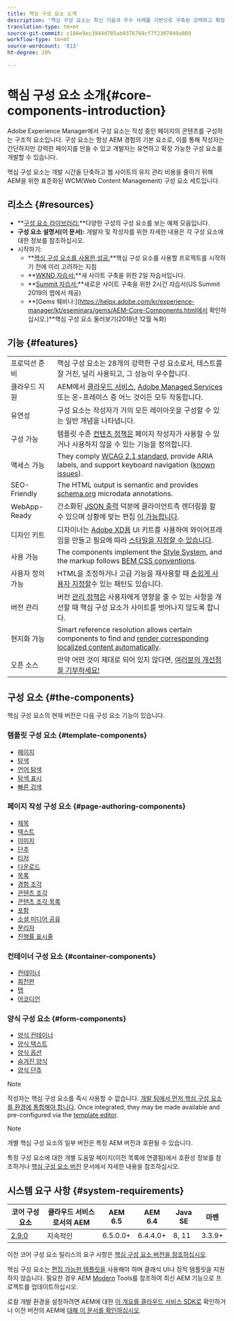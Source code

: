```yaml
---
title: 핵심 구성 요소 소개
description: '핵심 구성 요소는 최신 기술과 우수 사례를 기반으로 구축된 강력하고 확장 가능한 기본 구성 요소를 제공하기 위해 도입되었습니다. '
translation-type: tm+mt
source-git-commit: c186e9ec3944d785ab0376769cf7f2307049a809
workflow-type: tm+mt
source-wordcount: '813'
ht-degree: 28%

---
```



# 핵심 구성 요소 소개{#core-components-introduction}

Adobe Experience Manager에서 구성 요소는 작성 중인 페이지의 콘텐츠를 구성하는 구조적 요소입니다. 구성 요소는 항상 AEM 경험의 기본 요소로, 이를 통해 작성자는 간단하지만 강력한 페이지를 만들 수 있고 개발자는 유연하고 확장 가능한 구성 요소를 개발할 수 있습니다.

핵심 구성 요소는 개발 시간을 단축하고 웹 사이트의 유지 관리 비용을 줄이기 위해 AEM을 위한 표준화된 WCM(Web Content Management) 구성 요소 세트입니다.

## 리소스 {#resources}

* **[구성 요소 라이브러리:](https://www.adobe.com/go/aem_cmp_library)**다양한 구성의 구성 요소를 보는 예제 모음입니다.
* **구성 요소 설명서(이 문서):** 개발자 및 작성자를 위한 자세한 내용은 각 구성 요소에 대한 정보를 참조하십시오.
* 시작하기:
   * **[핵심 구성 요소를 사용한 성공:](/help/developing/success.md)**핵심 구성 요소를 사용할 프로젝트를 시작하기 전에 미리 고려하는 지침
   * **[WKND 자습서:](https://docs.adobe.com/content/help/en/experience-manager-learn/getting-started-wknd-tutorial-develop/overview.html)**새 사이트 구축을 위한 2일 자습서입니다.
   * **[Summit 자습서:](https://expleague.azureedge.net/labs/L767/index.html)**새로운 사이트 구축을 위한 2시간 자습서(US Summit 2019의 랩에서 제공)
   * **[Gems 웨비나:](https://helpx.adobe.com/kr/experience-manager/kt/eseminars/gems/AEM-Core-Components.html에서 확인하십시오.)**핵심 구성 요소 둘러보기(2018년 12월 녹화)

## 기능 {#features}

|  |  |
|---|---|
| 프로덕션 준비 | 핵심 구성 요소는 28개의 강력한 구성 요소로서, 테스트를 잘 거친, 널리 사용되고, 그 성능이 우수합니다. |
| 클라우드 지원 | AEM에서 [클라우드 서비스](https://docs.adobe.com/content/help/en/experience-manager-cloud-service/landing/home.html), [Adobe Managed Services](https://github.com/adobe/aem-project-archetype/tree/master/src/main/archetype/dispatcher.ams)또는 온-프레미스 중 어느 것이든 모두 작동합니다. |
| 유연성 | 구성 요소는 작성자가 거의 모든 레이아웃을 구성할 수 있는 일반 개념을 나타냅니다. |
| 구성 가능 | 템플릿 수준 [컨텐츠 정책은](https://docs.adobe.com/content/help/en/experience-manager-65/developing/platform/templates/page-templates-editable.html#content-policies) 페이지 작성자가 사용할 수 있거나 사용하지 않을 수 있는 기능을 정의합니다. |
| 액세스 가능 | They comply [WCAG 2.1 standard](https://www.w3.org/TR/WCAG21/), provide ARIA labels, and support keyboard navigation ([known issues](https://github.com/adobe/aem-core-wcm-components/issues?utf8=✓&amp;q=is%3Aissue+is%3Aopen+accessibility+in%3Attle)). |
| SEO-Friendly | The HTML output is semantic and provides [schema.org](https://schema.org) microdata annotations. |
| WebApp-Ready | 간소화된 [JSON 출력](https://docs.adobe.com/content/help/en/experience-manager-learn/foundation/development/develop-sling-model-exporter.html) 덕분에 클라이언트측 렌더링을 할 수 있으며 상황에 맞는 편집 [이 가능합니다](https://docs.adobe.com/content/help/en/experience-manager-learn/sites/spa-editor/spa-editor-framework-feature-video-use.html). |
| 디자인 키트 | 디자이너는 [Adobe XD용](https://docs.adobe.com/content/help/en/experience-manager-learn/getting-started-wknd-tutorial-develop/assets/overview/AEM_UI-kit_Wireframe.xd) UI 키트를 사용하여 와이어프레임을 만들고 필요에 따라 [스타일을 지정할 수 있습니다](https://docs.adobe.com/content/help/en/experience-manager-learn/getting-started-wknd-tutorial-develop/assets/overview/AEM_UI-kit_WKND.xd). |
| 사용 가능 | The components implement the [Style System](https://docs.adobe.com/content/help/en/experience-manager-65/developing/components/style-system.html), and the markup follows [BEM CSS conventions](http://getbem.com/). |
| 사용자 정의 가능 | HTML을 조정하거나 고급 기능을 재사용할 때 [손쉽게 사용자 지정할](developing/customizing.md)수 있는 패턴도 있습니다. |
| 버전 관리 | 버전 [관리 정책은](https://github.com/adobe/aem-core-wcm-components/wiki/Versioning-policies) 사용자에게 영향을 줄 수 있는 사항을 개선할 때 핵심 구성 요소가 사이트를 벗어나지 않도록 합니다. |
| 현지화 가능 | Smart reference resolution allows certain components to find and [render corresponding localized content automatically](get-started/localization.md). |
| 오픈 소스 | 만약 어떤 것이 제대로 되어 있지 않다면, [여러분의 개선점을 기부하세요!](https://github.com/adobe/aem-core-wcm-components/blob/master/CONTRIBUTING.md) |

## 구성 요소 {#the-components}

핵심 구성 요소의 현재 버전은 다음 구성 요소 기능이 있습니다.

### 템플릿 구성 요소 {#template-components}

* [페이지](components/page.md)
* [탐색](components/navigation.md)
* [언어 탐색](components/language-navigation.md)
* [탐색 표시](components/breadcrumb.md)
* [빠른 검색](components/quick-search.md)

### 페이지 작성 구성 요소 {#page-authoring-components}

* [제목](components/title.md)
* [텍스트](components/text.md)
* [이미지](components/image.md)
* [단추](components/button.md)
* [티저](components/teaser.md)
* [다운로드](components/download.md)
* [목록](components/list.md)
* [경험 조각](components/experience-fragment.md)
* [콘텐츠 조각](components/content-fragment-component.md)
* [콘텐츠 조각 목록](components/content-fragment-list.md)
* [포함](components/embed.md)
* [소셜 미디어 공유](components/sharing.md)
* [분리자](components/separator.md)
* [진행률 표시줄](components/progress-bar.md)

### 컨테이너 구성 요소 {#container-components}

* [컨테이너](components/container.md)
* [회전판](components/carousel.md)
* [탭](components/tabs.md)
* [어코디언](components/accordion.md)

### 양식 구성 요소 {#form-components}

* [양식 컨테이너](components/forms/form-container.md)
* [양식 텍스트](components/forms/form-text.md)
* [양식 옵션](components/forms/form-options.md)
* [숨겨진 양식](components/forms/form-hidden.md)
* [양식 단추](components/forms/form-button.md)

>[!NOTE]
>
>작성자는 핵심 구성 요소를 즉시 사용할 수 없습니다. [개발 팀에서 먼저 핵심 구성 요소를 환경에 통합해야 합니다](get-started/using.md). Once integrated, they may be made available and pre-configured via the [template editor](https://docs.adobe.com/content/help/en/experience-manager-cloud-service/sites/authoring/features/templates.html).

>[!NOTE]
>
>개별 핵심 구성 요소의 일부 버전은 특정 AEM 버전과 호환될 수 있습니다.
>
>특정 구성 요소에 대한 개별 도움말 페이지(이전 목록에 연결됨)에서 호환성 정보를 참조하거나 [핵심 구성 요소 버전](versions.md) 문서에서 자세한 내용을 참조하십시오.

## 시스템 요구 사항 {#system-requirements}

| 코어 구성 요소 | 클라우드 서비스로서의 AEM | AEM 6.5 | AEM 6.4 | Java SE | 마벤 |
---------|---------|---------|---------|---------|---------
| [2.9.0](https://github.com/adobe/aem-core-wcm-components/releases/tag/core.wcm.components.reactor-2.9.0) | 지속적인 | 6.5.0.0+ | 6.4.4.0+ | 8, 11 | 3.3.9+ |

이전 코어 구성 요소 릴리스의 요구 사항은 [핵심 구성 요소 버전을 참조하십시오](versions.md).

핵심 구성 요소는 [편집 가능한 템플릿을](https://docs.adobe.com/content/help/en/experience-manager-learn/sites/page-authoring/template-editor-feature-video-use.html) 사용해야 하며 클래식 UI나 정적 템플릿을 지원하지 않습니다. 필요한 경우 AEM [Modern](https://opensource.adobe.com/aem-modernize-tools/pages/tools.html) Tools를 참조하여 최신 AEM 기능으로 프로젝트를 업데이트하십시오.

로컬 개발 환경을 설정하려면 AEM에 대한 [이 개요를 클라우드 서비스 SDK로](https://docs.adobe.com/content/help/en/experience-manager-learn/cloud-service/local-development-environment-set-up/overview.html) 확인하거나 이전 버전의 AEM에 [대해 이 문서를 확인하십시오](https://docs.adobe.com/content/help/en/experience-manager-learn/foundation/development/set-up-a-local-aem-development-environment.html).
